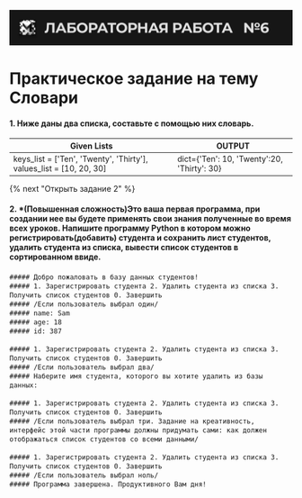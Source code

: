 ![alt MATE Programming Lab](https://github.com/MATE-Programming/Lab_logo/blob/main/lab_6.svg?raw=true)

# Практическое задание на тему Словари

#### 1. Ниже даны два списка, составьте с помощью них  словарь.


| Given Lists | OUTPUT |
|   ---   |   ---  |
| keys_list = ['Ten', 'Twenty', 'Thirty'], values_list = [10, 20, 30] | dict={'Ten': 10, 'Twenty':20, 'Thirty': 30}  |


{% next "Открыть задание 2" %}
#### 2. *(Повышенная сложность)Это ваша первая программа, при создании нее вы будете применять свои знания полученные во время всех уроков. Напишите программу Python в котором можно регистрировать(добавить) студента и сохранить лист студентов, удалить студента из списка, вывести список студентов в сортированном ввиде.



    ##### Добро пожаловать в базу данных студентов!
    ##### 1. Зарегистрировать студента 2. Удалить студента из списка 3. Получить список студентов 0. Завершить
    ##### /Если пользователь выбрал один/
    ##### name: Sam
    ##### age: 18
    ##### id: 387

    ##### 1. Зарегистрировать студента 2. Удалить студента из списка 3. Получить список студентов 0. Завершить
    ##### /Если пользователь выбрал два/
    ##### Наберите имя студента, которого вы хотите удалить из базы данных:

    ##### 1. Зарегистрировать студента 2. Удалить студента из списка 3. Получить список студентов 0. Завершить
    ##### /Если пользователь выбрал три. Задание на креативность, интерфейс этой части программы должны придумать сами: как должен отображаться список студентов со всеми данными/

    ##### 1. Зарегистрировать студента 2. Удалить студента из списка 3. Получить список студентов 0. Завершить
    ##### /Если пользователь выбрал ноль/
    ##### Программа завершена. Продуктивного Вам дня!
